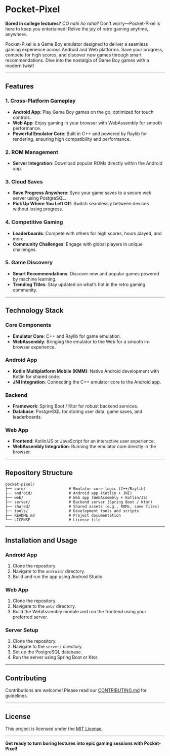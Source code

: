 # Pocket-Pixel

**Bored in college lectures?** *CO nahi ho raha?* Don't worry—Pocket-Pixel is here to keep you entertained! Relive the joy of retro gaming anytime, anywhere.

Pocket-Pixel is a Game Boy emulator designed to deliver a seamless gaming experience across Android and Web platforms. Save your progress, compete for high scores, and discover new games through smart recommendations. Dive into the nostalgia of Game Boy games with a modern twist!

---

## Features

### 1. Cross-Platform Gameplay
- **Android App**: Play Game Boy games on the go, optimized for touch controls.
- **Web App**: Enjoy gaming in your browser with WebAssembly for smooth performance.
- **Powerful Emulator Core**: Built in C++ and powered by Raylib for rendering, ensuring high compatibility and performance.

### 2. ROM Management
- **Server Integration**: Download popular ROMs directly within the Android app.

### 3. Cloud Saves
- **Save Progress Anywhere**: Sync your game saves to a secure web server using PostgreSQL.
- **Pick Up Where You Left Off**: Switch seamlessly between devices without losing progress.

### 4. Competitive Gaming
- **Leaderboards**: Compete with others for high scores, hours played, and more.
- **Community Challenges**: Engage with global players in unique challenges.

### 5. Game Discovery
- **Smart Recommendations**: Discover new and popular games powered by machine learning.
- **Trending Titles**: Stay updated on what’s hot in the retro gaming community.

---

## Technology Stack

### Core Components
- **Emulator Core**: C++ and Raylib for game emulation.
- **WebAssembly**: Bringing the emulator to the Web for a smooth in-browser experience.

### Android App
- **Kotlin Multiplatform Mobile (KMM)**: Native Android development with Kotlin for shared code.
- **JNI Integration**: Connecting the C++ emulator core to the Android app.

### Backend
- **Framework**: Spring Boot / Ktor for robust backend services.
- **Database**: PostgreSQL for storing user data, game saves, and leaderboards.

### Web App
- **Frontend**: Kotlin/JS or JavaScript for an interactive user experience.
- **WebAssembly Integration**: Running the emulator core directly in the browser.

---

## Repository Structure
```
pocket-pixel/
├── core/                   # Emulator core logic (C++/Raylib)
├── android/                # Android app (Kotlin + JNI)
├── web/                    # Web app (WebAssembly + Kotlin/JS)
├── server/                 # Backend server (Spring Boot / Ktor)
├── shared/                 # Shared assets (e.g., ROMs, save files)
├── tools/                  # Development tools and scripts
├── README.md               # Project documentation
└── LICENSE                 # License file
```

---

## Installation and Usage

### Android App
1. Clone the repository.
2. Navigate to the `android/` directory.
3. Build and run the app using Android Studio.

### Web App
1. Clone the repository.
2. Navigate to the `web/` directory.
3. Build the WebAssembly module and run the frontend using your preferred server.

### Server Setup
1. Clone the repository.
2. Navigate to the `server/` directory.
3. Set up the PostgreSQL database.
4. Run the server using Spring Boot or Ktor.

---

## Contributing
Contributions are welcome! Please read our [CONTRIBUTING.md](CONTRIBUTING.md) for guidelines.

---

## License
This project is licensed under the [MIT License](LICENSE).

---

**Get ready to turn boring lectures into epic gaming sessions with Pocket-Pixel!**

